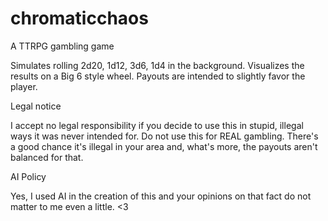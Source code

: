 # chromaticchaos
A TTRPG gambling game

Simulates rolling 2d20, 1d12, 3d6, 1d4 in the background. Visualizes the results on a Big 6 style wheel. Payouts are intended to slightly favor the player.

Legal notice

I accept no legal responsibility if you decide to use this in stupid, illegal ways it was never intended for. Do not use this for REAL gambling. There's a good chance it's illegal in your area and, what's more, the payouts aren't balanced for that.

AI Policy

Yes, I used AI in the creation of this and your opinions on that fact do not matter to me even a little. <3
